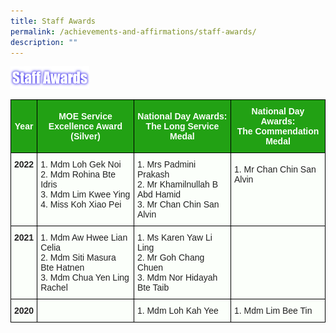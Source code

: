 ```yaml
---
title: Staff Awards
permalink: /achievements-and-affirmations/staff-awards/
description: ""
---
```

<img src="/images/StaffAwrds.png" 
     style="width:25%">



<style type="text/css">
.tg  {border-collapse:collapse;border-spacing:0;margin:0px auto;}
.tg td{border-color:black;border-style:solid;border-width:1px;font-family:Arial, sans-serif;font-size:14px;
  overflow:hidden;padding:10px 5px;word-break:normal;}
.tg th{border-color:black;border-style:solid;border-width:1px;font-family:Arial, sans-serif;font-size:14px;
  font-weight:normal;overflow:hidden;padding:10px 5px;word-break:normal;}
.tg .tg-pk3b{background-color:#FBFFFA;color:#222;text-align:center;vertical-align:top}
.tg .tg-xn89{background-color:#22A114;color:#FBFFFA;font-weight:bold;text-align:center;vertical-align:middle}
.tg .tg-5teg{background-color:#FBFFFA;color:#222;font-weight:bold;text-align:center;vertical-align:top}
.tg .tg-5env{background-color:#FBFFFA;color:#222;text-align:left;vertical-align:top}
.tg .tg-x43p{background-color:#FBFFFA;color:#222;text-align:left;vertical-align:middle}
.tg .tg-s6uv{background-color:#FBFFFA;color:#222;text-align:center;vertical-align:middle}
</style>
<table class="tg">
<tbody>
  <tr>
    <td class="tg-xn89"><span style="color:#FBFFFA;background-color:#22A114">Year</span></td>
    <td class="tg-xn89"><span style="color:#FBFFFA;background-color:#22A114">MOE Service Excellence Award</span><br><span style="color:#FBFFFA;background-color:#22A114">(Silver)</span></td>
    <td class="tg-xn89"><span style="color:#FBFFFA;background-color:#22A114">National Day Awards:</span><br><span style="color:#FBFFFA;background-color:#22A114">The Long Service Medal</span></td>
    <td class="tg-xn89"><span style="color:#FBFFFA;background-color:#22A114">National Day Awards:</span><br><span style="color:#FBFFFA;background-color:#22A114">The Commendation Medal</span></td>
  </tr>
  <tr>
    <td class="tg-5teg">2022<br><br><br><br></td>
    <td class="tg-5env"><span style="color:#222">1. Mdm Loh Gek Noi</span><br><span style="color:#222">2. Mdm Rohina Bte Idris</span><br><span style="color:#222">3. Mdm Lim Kwee Ying</span><br><span style="color:#222">4. Miss Koh Xiao Pei</span></td>
    <td class="tg-5env"><span style="color:#222">1. Mrs Padmini Prakash</span><br><span style="color:#222">2. Mr Khamilnullah B Abd Hamid</span><br><span style="color:#222">3. Mr Chan Chin San Alvin</span><br></td>
    <td class="tg-x43p"><span style="color:#222;background-color:#FBFFFA">1. Mr Chan Chin San Alvin</span><br><br><br><br></td>
  </tr>
  <tr>
    <td class="tg-5teg">2021<br><br><br></td>
    <td class="tg-5env"><span style="color:#222">1. Mdm Aw Hwee Lian Celia</span><br><span style="color:#222">2. Mdm Siti Masura Bte Hatnen</span><br><span style="color:#222">3. Mdm Chua Yen Ling Rachel</span></td>
    <td class="tg-5env"><span style="color:#222">1. Ms Karen Yaw Li Ling</span><br><span style="color:#222">2. Mr Goh Chang Chuen</span><br><span style="color:#222">3. Mdm Nor Hidayah Bte Taib</span></td>
    <td class="tg-pk3b"></td>
  </tr>
  <tr>
    <td class="tg-5teg">2020<span style="color:#222;background-color:#FBFFFA"> </span></td>
    <td class="tg-s6uv"><span style="color:#222;background-color:#FBFFFA"> </span></td>
    <td class="tg-5env">1. Mdm Loh Kah Yee<span style="color:#222;background-color:#FBFFFA"> </span></td>
    <td class="tg-5env">1. Mdm Lim Bee Tin<span style="color:#222;background-color:#FBFFFA"> </span></td>
  </tr>
</tbody>
</table>